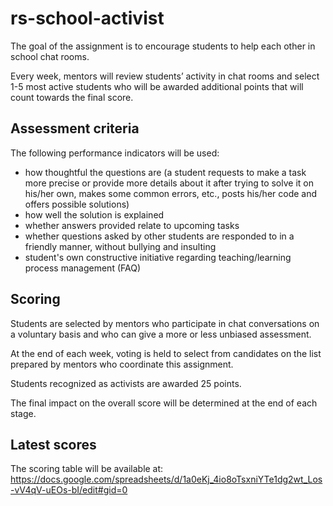 # rs-school-activist

The goal of the assignment is to encourage students to help each other in school chat rooms.

Every week, mentors will review students’ activity in chat rooms and select 1-5 most active students who will be awarded additional points that will count towards the final score.

## Assessment criteria
The following performance indicators will be used:

* how thoughtful the questions are (a student requests to make a task more precise or provide more details about it after trying to solve it on his/her own, makes some common errors, etc., posts his/her code and offers possible solutions)
* how well the solution is explained
* whether answers provided relate to upcoming tasks
* whether questions asked by other students are responded to in a friendly manner, without bullying and insulting 
* student's own constructive initiative regarding teaching/learning process management (FAQ)


## Scoring

Students are selected by mentors who participate in chat conversations on a voluntary basis and who can give a more or less unbiased assessment.

At the end of each week, voting is held to select from candidates on the list prepared by mentors who coordinate this assignment. 

Students recognized as activists are awarded 25 points.

The final impact on the overall score will be determined at the end of each stage.

## Latest scores

The scoring table will be available at: https://docs.google.com/spreadsheets/d/1a0eKj_4io8oTsxniYTe1dg2wt_Los-vV4qV-uEOs-bI/edit#gid=0


